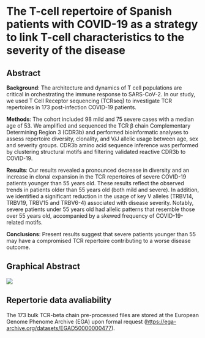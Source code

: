 # The T-cell repertoire of Spanish patients with COVID-19 as a strategy to link T-cell characteristics to the severity of the disease

## Abstract

**Background**: The architecture and dynamics of T cell populations are critical in orchestrating the immune response to SARS-CoV-2. In our study, we used T Cell Receptor sequencing (TCRseq) to investigate TCR repertoires in 173 post-infection COVID-19 patients.

**Methods**: The cohort included 98 mild and 75 severe cases with a median age of 53. We amplified and sequenced the TCR β chain Complementary Determining Region 3 (CDR3b) and performed bioinformatic analyses to assess repertoire diversity, clonality, and V/J allelic usage between age, sex and severity groups. CDR3b amino acid sequence inference was performed by clustering structural motifs and filtering validated reactive CDR3b to COVID-19.

**Results**: Our results revealed a pronounced decrease in diversity and an increase in clonal expansion in the TCR repertoires of severe COVID-19 patients younger than 55 years old. These results reflect the observed trends in patients older than 55 years old (both mild and severe). In addition, we identified a significant reduction in the usage of key V alleles (TRBV14, TRBV19, TRBV15 and TRBV6-4) associated with disease severity. Notably, severe patients under 55 years old had allelic patterns that resemble those over 55 years old, accompanied by a skewed frequency of COVID-19-related motifs.

**Conclusions**: Present results suggest that severe patients younger than 55 may have a compromised TCR repertoire contributing to a worse disease outcome.

## Graphical Abstract

![](https://github.com/fmarinb/Human-Genomics-The-T-cell-repertoire-of-patients-with-COVID-19/blob/main/GA.png) 


## Repertorie data avaliability

The 173 bulk TCR-beta chain pre-processed files are stored at the European Genome Phenome Archive (EGA) upon formal request (https://ega-archive.org/datasets/EGAD50000000477).

